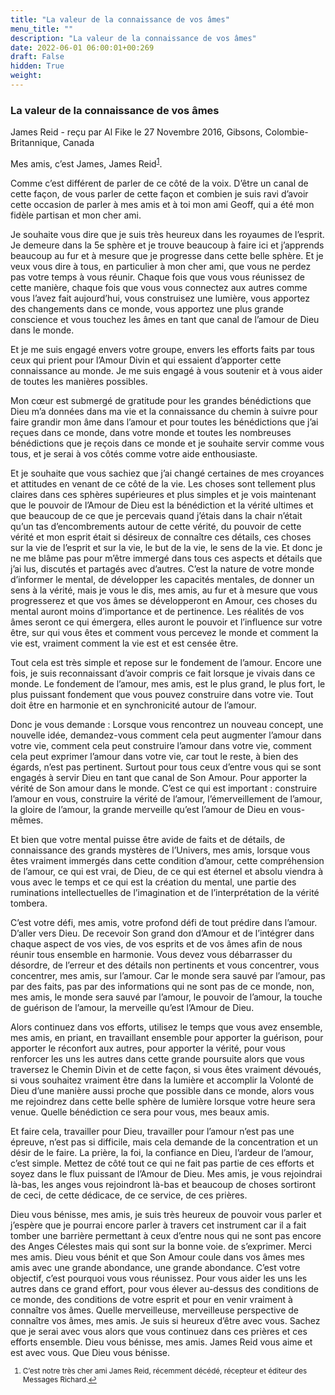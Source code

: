 ```yaml
---
title: "La valeur de la connaissance de vos âmes"
menu_title: ""
description: "La valeur de la connaissance de vos âmes"
date: 2022-06-01 06:00:01+00:269
draft: False
hidden: True
weight:
---
```

### La valeur de la connaissance de vos âmes

James Reid - reçu par Al Fike le 27 Novembre 2016, Gibsons, Colombie-Britannique, Canada

Mes amis, c’est James, James Reid<sup id=”a1”>[1](#f1)</sup>.

Comme c’est différent de parler de ce côté de la voix. D’être un canal de cette façon, de vous parler de cette façon et combien je suis ravi d’avoir cette occasion de parler à mes amis et à toi mon ami Geoff, qui a été mon fidèle partisan et mon cher ami.

Je souhaite vous dire que je suis très heureux dans les royaumes de l’esprit. Je demeure dans la 5e sphère et je trouve beaucoup à faire ici et j’apprends beaucoup au fur et à mesure que je progresse dans cette belle sphère. Et je veux vous dire à tous, en particulier à mon cher ami, que vous ne perdez pas votre temps à vous réunir. Chaque fois que vous vous réunissez de cette manière, chaque fois que vous vous connectez aux autres comme vous l’avez fait aujourd’hui, vous construisez une lumière, vous apportez des changements dans ce monde, vous apportez une plus grande conscience et vous touchez les âmes en tant que canal de l’amour de Dieu dans le monde.

Et je me suis engagé envers votre groupe, envers les efforts faits par tous ceux qui prient pour l’Amour Divin et qui essaient d’apporter cette connaissance au monde. Je me suis engagé à vous soutenir et à vous aider de toutes les manières possibles.

Mon cœur est submergé de gratitude pour les grandes bénédictions que Dieu m’a données dans ma vie et la connaissance du chemin à suivre pour faire grandir mon âme dans l’amour et pour toutes les bénédictions que j’ai reçues dans ce monde, dans votre monde et toutes les nombreuses bénédictions que je reçois dans ce monde et je souhaite servir comme vous tous, et je serai à vos côtés comme votre aide enthousiaste.

Et je souhaite que vous sachiez que j’ai changé certaines de mes croyances et attitudes en venant de ce côté de la vie. Les choses sont tellement plus claires dans ces sphères supérieures et plus simples et je vois maintenant que le pouvoir de l’Amour de Dieu est la bénédiction et la vérité ultimes et que beaucoup de ce que je percevais quand j’étais dans la chair n’était qu’un tas d’encombrements autour de cette vérité, du pouvoir de cette vérité et mon esprit était si désireux de connaître ces détails, ces choses sur la vie de l’esprit et sur la vie, le but de la vie, le sens de la vie. Et donc je ne me blâme pas pour m’être immergé dans tous ces aspects et détails que j’ai lus, discutés et partagés avec d’autres. C’est la nature de votre monde d’informer le mental, de développer les capacités mentales, de donner un sens à la vérité, mais je vous le dis, mes amis, au fur et à mesure que vous progresserez et que vos âmes se développeront en Amour, ces choses du mental auront moins d’importance et de pertinence. Les réalités de vos âmes seront ce qui émergera, elles auront le pouvoir et l’influence sur votre être, sur qui vous êtes et comment vous percevez le monde et comment la vie est, vraiment comment la vie est et est censée être.

Tout cela est très simple et repose sur le fondement de l’amour. Encore une fois, je suis reconnaissant d’avoir compris ce fait lorsque je vivais dans ce monde. Le fondement de l’amour, mes amis, est le plus grand, le plus fort, le plus puissant fondement que vous pouvez construire dans votre vie. Tout doit être en harmonie et en synchronicité autour de l’amour.

Donc je vous demande : Lorsque vous rencontrez un nouveau concept, une nouvelle idée, demandez-vous comment cela peut augmenter l’amour dans votre vie, comment cela peut construire l’amour dans votre vie, comment cela peut exprimer l’amour dans votre vie, car tout le reste, à bien des égards, n’est pas pertinent. Surtout pour tous ceux d’entre vous qui se sont engagés à servir Dieu en tant que canal de Son Amour. Pour apporter la vérité de Son amour dans le monde. C’est ce qui est important : construire l’amour en vous, construire la vérité de l’amour, l’émerveillement de l’amour, la gloire de l’amour, la grande merveille qu’est l’amour de Dieu en vous-mêmes.

Et bien que votre mental puisse être avide de faits et de détails, de connaissance des grands mystères de l’Univers, mes amis, lorsque vous êtes vraiment immergés dans cette condition d’amour, cette compréhension de l’amour, ce qui est vrai, de Dieu, de ce qui est éternel et absolu viendra à vous avec le temps et ce qui est la création du mental, une partie des ruminations intellectuelles de l’imagination et de l’interprétation de la vérité tombera.

C’est votre défi, mes amis, votre profond défi de tout prédire dans l’amour. D’aller vers Dieu. De recevoir Son grand don d’Amour et de l’intégrer dans chaque aspect de vos vies, de vos esprits et de vos âmes afin de nous réunir tous ensemble en harmonie. Vous devez vous débarrasser du désordre, de l’erreur et des détails non pertinents et vous concentrer, vous concentrer, mes amis, sur l’amour. Car le monde sera sauvé par l’amour, pas par des faits, pas par des informations qui ne sont pas de ce monde, non, mes amis, le monde sera sauvé par l’amour, le pouvoir de l’amour, la touche de guérison de l’amour, la merveille qu’est l’Amour de Dieu.

Alors continuez dans vos efforts, utilisez le temps que vous avez ensemble, mes amis, en priant, en travaillant ensemble pour apporter la guérison, pour apporter le réconfort aux autres, pour apporter la vérité, pour vous renforcer les uns les autres dans cette grande poursuite alors que vous traversez le Chemin Divin et de cette façon, si vous êtes vraiment dévoués, si vous souhaitez vraiment être dans la lumière et accomplir la Volonté de Dieu d’une manière aussi proche que possible dans ce monde, alors vous me rejoindrez dans cette belle sphère de lumière lorsque votre heure sera venue. Quelle bénédiction ce sera pour vous, mes beaux amis.

Et faire cela, travailler pour Dieu, travailler pour l’amour n’est pas une épreuve, n’est pas si difficile, mais cela demande de la concentration et un désir de le faire. La prière, la foi, la confiance en Dieu, l’ardeur de l’amour, c’est simple. Mettez de côté tout ce qui ne fait pas partie de ces efforts et soyez dans le flux puissant de l’Amour de Dieu. Mes amis, je vous rejoindrai là-bas, les anges vous rejoindront là-bas et beaucoup de choses sortiront de ceci, de cette dédicace, de ce service, de ces prières.

Dieu vous bénisse, mes amis, je suis très heureux de pouvoir vous parler et j’espère que je pourrai encore parler à travers cet instrument car il a fait tomber une barrière permettant à ceux d’entre nous qui ne sont pas encore des Anges Célestes mais qui sont sur la bonne voie. de s’exprimer. Merci mes amis. Dieu vous bénit et que Son Amour coule dans vos âmes mes amis avec une grande abondance, une grande abondance. C’est votre objectif, c’est pourquoi vous vous réunissez. Pour vous aider les uns les autres dans ce grand effort, pour vous élever au-dessus des conditions de ce monde, des conditions de votre esprit et pour en venir vraiment à connaître vos âmes. Quelle merveilleuse, merveilleuse perspective de connaître vos âmes, mes amis. Je suis si heureux d’être avec vous. Sachez que je serai avec vous alors que vous continuez dans ces prières et ces efforts ensemble. Dieu vous bénisse, mes amis. James Reid vous aime et est avec vous. Que Dieu vous bénisse.
<small>

   1. <large id=”f1”>C’est notre très cher ami James Reid, récemment décédé, récepteur et éditeur des Messages Richard.[↩](#a1) 

 



